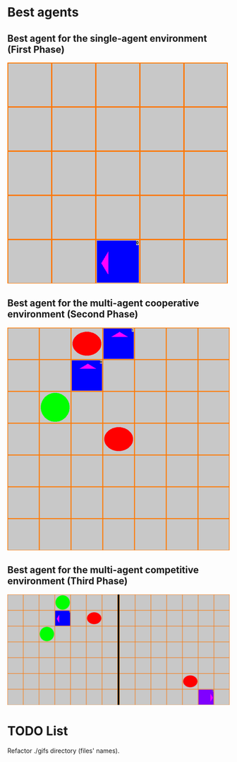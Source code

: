 # Best agents

## Best agent for the single-agent environment (First Phase)

![](https://github.com/hosein-fanai/Pits-and-Orbs/blob/main/gifs/First%20phase%20+%20agent%20has%20a%20memory%20+%20rew%20func%201%20(single%20agent%20with%20470mil-iters-A2C%20model).gif?raw=true "First phase + agent has a memory + rew func 1 (single agent with 470mil-iters-A2C model).gif")

## Best agent for the multi-agent cooperative environment (Second Phase)

![](https://github.com/hosein-fanai/Pits-and-Orbs/blob/main/gifs/Second%20phase%20(two%20agents%20in%20a%20cooperative%20manner).gif?raw=true "Second phase (two agents in a cooperative manner).gif")

## Best agent for the multi-agent competitive environment (Third Phase)
![](https://github.com/hosein-fanai/Pits-and-Orbs/blob/main/gifs/Third%20phase%20+%20self-play%20algorithm%20(two%20agents%20in%20a%20competitive%20manner).gif?raw=true "Third phase + self-play algorithm (two agents in a competitive manner).gif")

# TODO List
Refactor ./gifs directory (files' names).

